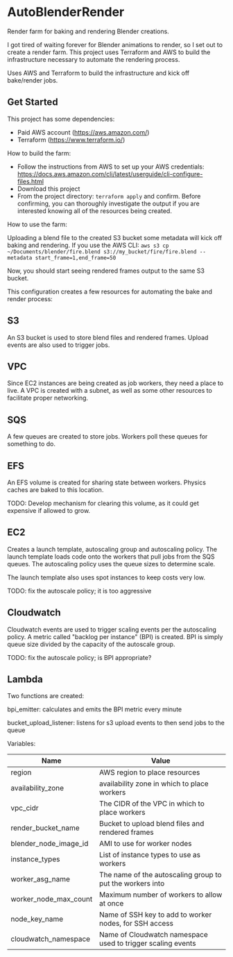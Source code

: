 # AutoBlenderRender
Render farm for baking and rendering Blender creations.

I got tired of waiting forever for Blender animations to render, so I set out to create a render farm.
This project uses Terraform and AWS to build the infrastructure necessary to automate the rendering process.

Uses AWS and Terraform to build the infrastructure and kick off bake/render jobs.

Get Started
---

This project has some dependencies:

- Paid AWS account (https://aws.amazon.com/)
- Terraform (https://www.terraform.io/)

How to build the farm:

 - Follow the instructions from AWS to set up your AWS credentials: https://docs.aws.amazon.com/cli/latest/userguide/cli-configure-files.html
 - Download this project
 - From the project directory: `terraform apply` and confirm. Before confirming, you can thoroughly investigate the output if you are interested knowing all of the resources being created.

How to use the farm:

Uploading a blend file to the created S3 bucket some metadata will kick off baking and rendering. If you use the AWS CLI: `aws s3 cp ~/Documents/blender/fire.blend s3://my_bucket/fire/fire.blend --metadata start_frame=1,end_frame=50`

Now, you should start seeing rendered frames output to the same S3 bucket.

This configuration creates a few resources for automating the bake and render process:

S3
---

An S3 bucket is used to store blend files and rendered frames. Upload events are also used to trigger jobs.


VPC
---

Since EC2 instances are being created as job workers, they need a place to live. A VPC is created with a subnet, as well as some other resources to facilitate proper networking.

SQS
---

A few queues are created to store jobs. Workers poll these queues for something to do.

EFS
---

An EFS volume is created for sharing state between workers. Physics caches are baked to this location.

TODO: Develop mechanism for clearing this volume, as it could get expensive if allowed to grow.

EC2
---

Creates a launch template, autoscaling group and autoscaling policy. The launch template loads code onto the workers that pull jobs from the SQS queues. The autoscaling policy uses the queue sizes to determine scale.

The launch template also uses spot instances to keep costs very low.

TODO: fix the autoscale policy; it is too aggressive

Cloudwatch
---

Cloudwatch events are used to trigger scaling events per the autoscaling policy. A metric called "backlog per instance" (BPI) is created. BPI is simply queue size divided by the capacity of the autoscale group.

TODO: fix the autoscale policy; is BPI appropriate?

Lambda
---

Two functions are created:

bpi_emitter: calculates and emits the BPI metric every minute

bucket_upload_listener: listens for s3 upload events to then send jobs to the queue

Variables:

| Name  | Value |
|---|---|
| region | AWS region to place resources |
| availability_zone | availability zone in which to place workers |
| vpc_cidr | The CIDR of the VPC in which to place workers |
| render_bucket_name | Bucket to upload blend files and rendered frames |
| blender_node_image_id  |  AMI to use for worker nodes |
| instance_types  | List of instance types to use as workers  |
| worker_asg_name  | The name of the autoscaling group to put the workers into  |
| worker_node_max_count | Maximum number of workers to allow at once |
| node_key_name | Name of SSH key to add to worker nodes, for SSH access |
| cloudwatch_namespace | Name of Cloudwatch namespace used to trigger scaling events |